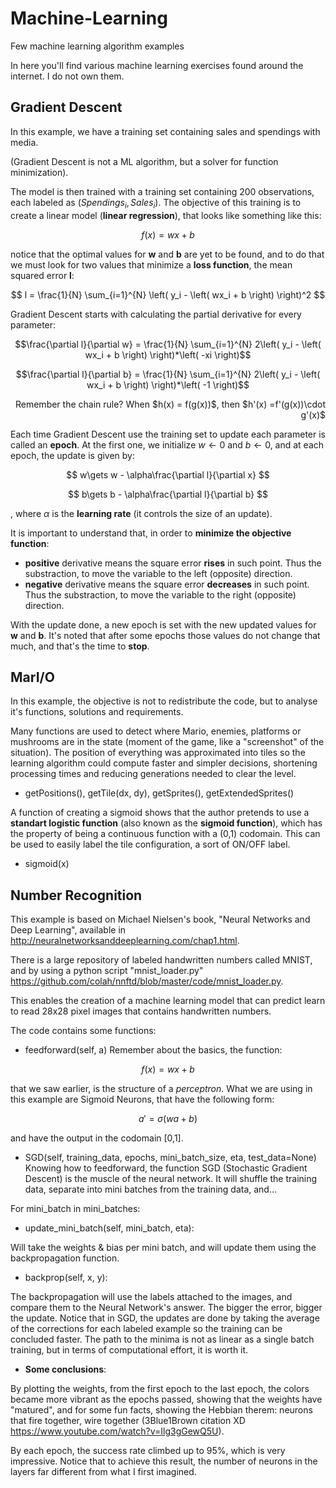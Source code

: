 # Machine-Learning
Few machine learning algorithm examples

In here you'll find various machine learning exercises found around the internet. I do not own them.

## Gradient Descent
In this example, we have a training set containing sales and spendings with media.

(Gradient Descent is not a ML algorithm, but a solver for function minimization).

The model is then trained with a training set containing 200 observations, each labeled as $(Spendings_i , Sales_i)$. The objective of this training is to create a linear model (**linear regression**), that looks like something like this:

$$ f(x) = wx + b $$

notice that the optimal values for **w** and **b** are yet to be found, and to do that we must look for two values that minimize a **loss function**, the mean squared error **l**:

$$ l = \frac{1}{N} \sum_{i=1}^{N} \left( y_i - \left( wx_i + b \right) \right)^2 $$

Gradient Descent starts with calculating the partial derivative for every parameter:

$$\frac{\partial l}{\partial w} = \frac{1}{N} \sum_{i=1}^{N} 2\left( y_i - \left( wx_i + b \right) \right)*\left( -xi \right)$$

$$\frac{\partial l}{\partial b} = \frac{1}{N} \sum_{i=1}^{N} 2\left( y_i - \left( wx_i + b \right) \right)*\left( -1 \right)$$

<p align="right">Remember the chain rule? When $h(x) = f(g(x))$, then $h'(x) =f'(g(x))\cdot g'(x)$</p> 

Each time Gradient Descent use the training set to update each parameter is called an **epoch**. At the first one, we initialize $w\gets 0$ and $b\gets 0$, and at each epoch, the update is given by:

$$ w\gets w - \alpha\frac{\partial l}{\partial x} $$ 

$$ b\gets b - \alpha\frac{\partial l}{\partial b} $$ 

, where $\alpha$ is the **learning rate** (it controls the size of an update).

It is important to understand that, in order to **minimize the objective function**:
- **positive** derivative means the square error **rises**     in such point. Thus the substraction, to move the variable to the left (opposite) direction.
- **negative** derivative means the square error **decreases** in such point. Thus the substraction, to move the variable to the right (opposite) direction.

With the update done, a new epoch is set with the new updated values for **w** and **b**. It's noted that after some epochs those values do not change that much, and that's the time to **stop**.



## MarI/O
In this example, the objective is not to redistribute the code, but to analyse it's functions, solutions and requirements.



Many functions are used to detect where Mario, enemies, platforms or mushrooms are in the state (moment of the game, like a "screenshot" of the situation). The position of everything was approximated into tiles so the learning algorithm could compute faster and simpler decisions, shortening processing times and reducing generations needed to clear the level.

- getPositions(), getTile(dx, dy), getSprites(), getExtendedSprites()

A function of creating a sigmoid shows that the author pretends to use a **standart logistic function** (also known as the **sigmoid function**), which has the property of being a continuous function with a (0,1) codomain. This can be used to easily label the tile configuration, a sort of ON/OFF label.

- sigmoid(x)

## Number Recognition
This example is based on Michael Nielsen's book, "Neural Networks and Deep Learning", available in <http://neuralnetworksanddeeplearning.com/chap1.html>. 

There is a large repository of labeled handwritten numbers called MNIST, and by using a python script "mnist_loader.py" <https://github.com/colah/nnftd/blob/master/code/mnist_loader.py>.

This enables the creation of a machine learning model that can predict learn to read 28x28 pixel images that contains handwritten numbers.

The code contains some functions:

- feedforward(self, a)
Remember about the basics, the function:

$$ f(x) = wx + b $$

that we saw earlier, is the structure of a *perceptron*. What we are using in this example are Sigmoid Neurons, that have the following form:

$$ a' = \sigma (wa + b) $$

and have the output in the codomain [0,1].

- SGD(self, training_data, epochs, mini_batch_size, eta, test_data=None)
Knowing how to feedforward, the function SGD (Stochastic Gradient Descent) is the muscle of the neural network. It will shuffle the training data, separate into mini batches from the training data, and...

For mini_batch in mini_batches:

- update_mini_batch(self, mini_batch, eta):

Will take the weights & bias per mini batch, and will update them using the backpropagation function.

- backprop(self, x, y):

The backpropagation will use the labels attached to the images, and compare them to the Neural Network's answer. The bigger the error, bigger the update. Notice that in SGD, the updates are done by taking the average of the corrections for each labeled example so the training can be concluded faster. The path to the minima is not as linear as a single batch training, but in terms of computational effort, it is worth it.

- **Some conclusions**:

By plotting the weights, from the first epoch to the last epoch, the colors became more vibrant as the epochs passed, showing that the weights have "matured", and for some fun facts, showing the Hebbian therem: neurons that fire together, wire together (3Blue1Brown citation XD <https://www.youtube.com/watch?v=Ilg3gGewQ5U>).

By each epoch, the success rate climbed up to 95%, which is very impressive. Notice that to achieve this result, the number of neurons in the layers far different from what I first imagined.
